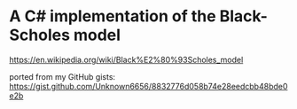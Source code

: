 # A C# implementation of the Black-Scholes model

https://en.wikipedia.org/wiki/Black%E2%80%93Scholes_model

ported from my GitHub gists: https://gist.github.com/Unknown6656/8832776d058b74e28eedcbb48bde0e2b
